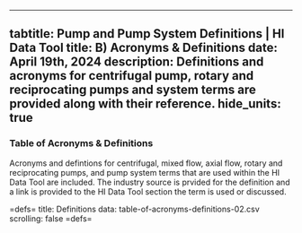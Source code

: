 -----
tabtitle: Pump and Pump System Definitions | HI Data Tool 
title: B) Acronyms & Definitions
date: April 19th, 2024
description: Definitions and acronyms for centrifugal pump, rotary and reciprocating pumps and system terms are provided along with their reference.
hide_units: true
-----

### Table of Acronyms & Definitions

Acronyms and defintions for centrifugal, mixed flow, axial flow, rotary and reciprocating pumps, and pump system terms that are used within the HI Data Tool are included. The industry source is prvided for the definition and a link is provided to the HI Data Tool section the term is used or discussed.

=defs=
title: Definitions
data: table-of-acronyms-definitions-02.csv
scrolling: false
=defs=
